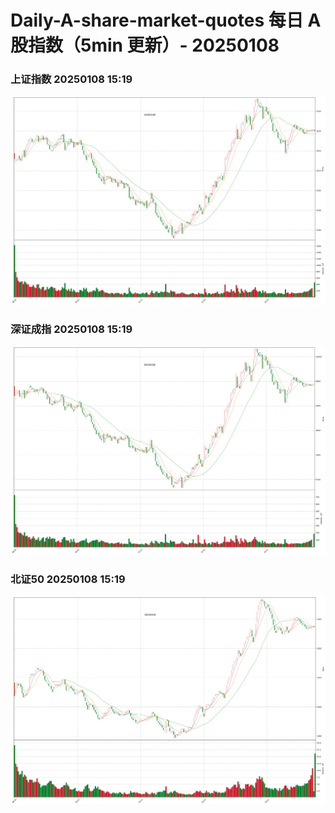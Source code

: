 
# Daily-A-share-market-quotes 每日 A 股指数（5min 更新）- 20250108

### 上证指数 20250108 15:19
![](./fig/2025/1/20250108-sh000001.png)

### 深证成指 20250108 15:19
![](./fig/2025/1/20250108-sz399001.png)

### 北证50 20250108 15:19
![](./fig/2025/1/20250108-bj899050.png)
